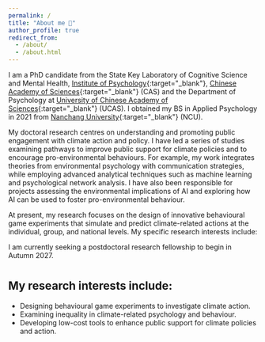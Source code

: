 ```yaml
---
permalink: /
title: "About me 🍬"
author_profile: true
redirect_from: 
  - /about/
  - /about.html
---
```


I am a PhD candidate from the State Key Laboratory of Cognitive Science and Mental Health, [Institute of Psychology](http://english.psych.cas.cn/au/){:target="_blank"}, [Chinese Academy of Sciences](https://english.cas.cn/){:target="_blank"} (CAS) and the Department of Psychology at [University of Chinese Academy of Sciences](https://english.ucas.ac.cn/){:target="_blank"} (UCAS). I obtained my BS in Applied Psychology in 2021 from [Nanchang University](https://english.ncu.edu.cn/){:target="_blank"} (NCU).

My doctoral research centres on understanding and promoting public engagement with climate action and policy. I have led a series of studies examining pathways to improve public support for climate policies and to encourage pro-environmental behaviours. For example, my work integrates theories from environmental psychology with communication strategies, while employing advanced analytical techniques such as machine learning and psychological network analysis. I have also been responsible for projects assessing the environmental implications of AI and exploring how AI can be used to foster pro-environmental behaviour.

At present, my research focuses on the design of innovative behavioural game experiments that simulate and predict climate-related actions at the individual, group, and national levels. My specific research interests include:

I am currently seeking a postdoctoral research fellowship to begin in Autumn 2027.

<span style="font-size: 0.8em;">My research interests include:</span>
======
* Designing behavioural game experiments to investigate climate action.
* Examining inequality in climate-related psychology and behaviour.
* Developing low-cost tools to enhance public support for climate policies and action.
